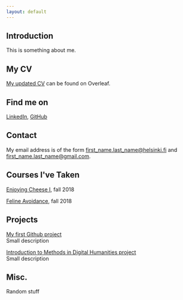 ```yaml
---
layout: default
---
```


## Introduction

This is something about me.

## My CV

[My updated CV](https://www.overleaf.com/read/dszwfhnysckx) can be found on Overleaf.

## Find me on

[LinkedIn](https://linkedin.com/in/dusicabozovic), [GitHub](https://github.com/dubosizocavic)

## Contact

My email address is of the form first_name.last_name@helsinki.fi and first_name.last_name@gmail.com. 

## Courses I've Taken

[Enjoying Cheese I](https://courses.helsinki.fi/enjoying-cheese-I), fall 2018

[Feline Avoidance](https://courses.helsinki.fi/feline-avoidance), fall 2018

## Projects

[My first Github project](https://github.com/dubosizocavic/dubosizocavic.github.io)  
Small description

[Introduction to Methods in Digital Humanities project](https://github.com/dubosizocavic/dhproject)  
Small description

## Misc. 

Random stuff